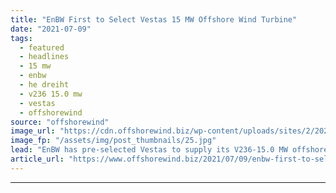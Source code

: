 ```yaml
---
title: "EnBW First to Select Vestas 15 MW Offshore Wind Turbine"
date: "2021-07-09"
tags: 
  - featured
  - headlines
  - 15 mw
  - enbw
  - he dreiht
  - v236 15.0 mw
  - vestas
  - offshorewind
source: "offshorewind"
image_url: "https://cdn.offshorewind.biz/wp-content/uploads/sites/2/2021/02/10084003/Vestas-Launches-15-MW-Offshore-Wind-Turbine.jpg"
image_fp: "/assets/img/post_thumbnails/25.jpg"
lead: "EnBW has pre-selected Vestas to supply its V236-15.0 MW offshore turbines for the 900"
article_url: "https://www.offshorewind.biz/2021/07/09/enbw-first-to-select-vestas-15-mw-offshore-wind-turbine/"
---
```


---
